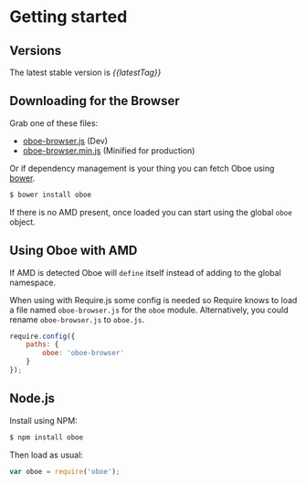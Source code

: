 # Getting started

Versions
--------

The latest stable version is *{{latestTag}}*

Downloading for the Browser
---------------------------

Grab one of these files:
 
 * [oboe-browser.js]({{releasedJs}}/oboe-browser.js) (Dev)
 * [oboe-browser.min.js]({{releasedJs}}/oboe-browser.min.js) (Minified for production) 
 
Or if dependency management is your thing you can fetch Oboe using [bower](http://bower.io/).

``` bash
$ bower install oboe
```

If there is no AMD present, once loaded you can start using the global `oboe` object.

Using Oboe with AMD
---------------

If AMD is detected Oboe will `define` itself instead of adding to the 
global namespace.

When using with Require.js some config is needed so Require knows to load a file
named `oboe-browser.js` for the `oboe` module. Alternatively, you could rename
`oboe-browser.js` to `oboe.js`.

``` javascript
require.config({
    paths: {
        oboe: 'oboe-browser'
    }
});
```

Node.js
-------

Install using NPM:

``` bash
$ npm install oboe
```

Then load as usual:

``` javascript
var oboe = require('oboe');
```
